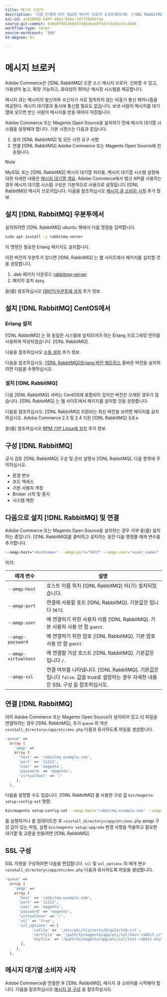 ```yaml
---
title: 메시지 브로커
description: '다음 단계에 따라 필요한 메시지 브로커 소프트웨어(예: [!DNL RabbitMQ]) Adobe Commerce의 온-프레미스 설치용'
exl-id: ae6200d6-540f-46b3-92ba-7df7f6bb6fae
source-git-commit: 8d0d8f9822b88f2dd8cbae8f6d7e3cdb14cc4848
workflow-type: tm+mt
source-wordcount: '560'
ht-degree: 0%

---
```


# 메시지 브로커

Adobe Commerce은 [!DNL RabbitMQ] 오픈 소스 메시지 브로커. 신뢰할 수 있고, 가용성이 높고, 확장 가능하고, 휴대성이 뛰어난 메시징 시스템을 제공합니다.

메시지 큐는 메시지의 발신자와 수신자가 서로 접촉하지 않는 비동기 통신 메커니즘을 제공한다. 메시지 대기열과 동시에 통신할 필요도 없습니다. 보낸 사람이 메시지를 대기열에 넣으면 받는 사람이 메시지를 받을 때까지 저장됩니다.

Adobe Commerce 또는 Magento Open Source을 설치하기 전에 메시지 대기열 시스템을 설정해야 합니다. 기본 시퀀스는 다음과 같습니다.

1. 설치 [!DNL RabbitMQ] 및 모든 사전 요구 사항
1. 연결 [!DNL RabbitMQ] Adobe Commerce 또는 Magento Open Source에 전송됩니다.

>[!NOTE]
>
>MySQL 또는 [!DNL RabbitMQ] 메시지 대기열 처리용. 메시지 대기열 시스템 설정에 대한 자세한 내용은 [메시지 대기열 개요](https://developer.adobe.com/commerce/php/development/components/message-queues/). Adobe Commerce에서 벌크 API를 사용하는 경우 메시지 대기열 시스템 구성은 기본적으로 사용으로 설정됩니다 [!DNL RabbitMQ] 메시지 브로커입니다. 다음을 참조하십시오 [메시지 큐 소비자 시작](../../configuration/cli/start-message-queues.md) 추가 정보.

## 설치 [!DNL RabbitMQ] 우분투에서

설치하려면 [!DNL RabbitMQ] ubuntu 16에서 다음 명령을 입력합니다.

```bash
sudo apt install -y rabbitmq-server
```

이 명령은 필요한 Erlang 패키지도 설치합니다.

이전 버전의 우분투가 있다면 [!DNL RabbitMQ] 는 웹 사이트에서 패키지를 설치할 것을 권장합니다.

1. .deb 패키지 다운로드 [rabbitmq-server](https://www.rabbitmq.com/download.html).
1. 패키지 설치 `dpkg`.

을(를) 참조하십시오 [데비안/우분투에 설치](https://www.rabbitmq.com/install-debian.html) 추가 정보.

## 설치 [!DNL RabbitMQ] CentOS에서

### Erlang 설치

[!DNL RabbitMQ] 는 와 동일한 시스템에 설치되어야 하는 Erlang 프로그래밍 언어를 사용하여 작성되었습니다. [!DNL RabbitMQ].

다음을 참조하십시오 [수동 설치](https://www.erlang-solutions.com/downloads/) 추가 정보.

다음을 참조하십시오. [[!DNL RabbitMQ]/Erlang 버전 매트릭스](https://www.rabbitmq.com/which-erlang.html) 올바른 버전을 설치하려면 다음을 수행하십시오.

### 설치 [!DNL RabbitMQ]

다음 [!DNL RabbitMQ] 서버는 CentOS에 포함되어 있지만 버전은 오래된 경우가 많습니다. [!DNL RabbitMQ] 는 웹 사이트에서 패키지를 설치할 것을 권장합니다.

다음을 참조하십시오. [!DNL RabbitMQ] 지원되는 최신 버전을 보려면 페이지를 설치하십시오. Adobe Commerce 2.3 및 2.4 지원 [!DNL RabbitMQ] 3.8.x

을(를) 참조하십시오 [RPM 기반 Linux에 설치](https://www.rabbitmq.com/install-rpm.html) 추가 정보.

## 구성 [!DNL RabbitMQ]

공식 검토 [!DNL RabbitMQ] 구성 및 관리 설명서 [!DNL RabbitMQ]. 다음 항목에 주의하십시오.

* 환경 변수
* 포트 액세스
* 기본 사용자 계정
* Broker 시작 및 중지
* 시스템 제한

## 다음으로 설치 [!DNL RabbitMQ] 및 연결

Adobe Commerce 또는 Magento Open Source을 설치하는 경우 _이후_ 을(를) 설치하는 중입니다. [!DNL RabbitMQ]를 클릭하고 설치하는 동안 다음 명령줄 매개 변수를 추가합니다.

```bash
--amqp-host="<hostname>" --amqp-port="5672" --amqp-user="<user_name>" --amqp-password="<password>" --amqp-virtualhost="/"
```

위치:

| 매개 변수 | 설명 |
|--- |--- |
| `--amqp-host` | 호스트 이름 위치 [!DNL RabbitMQ] 이(가) 설치되었습니다. |
| `--amqp-port` | 연결에 사용할 포트 [!DNL RabbitMQ]. 기본값은 입니다 `5672`. |
| `--amqp-user` | 에 연결하기 위한 사용자 이름 [!DNL RabbitMQ]. 기본 사용자 사용 안 함 `guest`. |
| `--amqp-password` | 에 연결하기 위한 암호 [!DNL RabbitMQ]. 기본 암호 사용 안 함 `guest`. |
| `--amqp-virtualhost` | 에 연결할 가상 호스트 [!DNL RabbitMQ]. 기본값은 입니다 `/`. |
| `--amqp-ssl` | 연결 여부를 나타냅니다. [!DNL RabbitMQ]. 기본값은 입니다 `false`. 값을 true로 설정하는 경우 자세한 내용은 SSL 구성 을 참조하십시오. |

## 연결 [!DNL RabbitMQ]

이미 Adobe Commerce 또는 Magento Open Source이 설치되어 있고 이 파일을 연결하려는 경우 [!DNL RabbitMQ], 추가 `queue` 의 섹션 `<install_directory>/app/etc/env.php` 다음과 유사하도록 파일을 생성합니다.

```php
'queue' =>
  array (
    'amqp' =>
    array (
      'host' => 'rabbitmq.example.com',
      'port' => '11213',
      'user' => 'magento',
      'password' => 'magento',
      'virtualhost' => '/'
     ),
  ),
```

다음을 설정할 수도 있습니다. [!DNL RabbitMQ] 를 사용한 구성 값 `bin/magento setup:config:set` 명령:

```bash
bin/magento setup:config:set --amqp-host="rabbitmq.example.com" --amqp-port="11213" --amqp-user="magento" --amqp-password="magento" --amqp-virtualhost="/"
```

를 실행하거나 를 업데이트한 후 `<install_directory>/app/etc/env.php` amqp 구성 값이 있는 파일, 실행 `bin/magento setup:upgrade` 변경 사항을 적용하고 필요한 대기열 및 교환을 만들려면 [!DNL RabbitMQ].

## SSL 구성

SSL 지원을 구성하려면 다음을 편집합니다. `ssl` 및 `ssl_options` 의 매개 변수 `<install_directory>/app/etc/env.php` 다음과 유사하도록 파일을 생성합니다.

```php
'queue' =>
  array (
    'amqp' =>
    array (
      'host' => 'rabbitmq.example.com',
      'port' => '11213',
      'user' => 'magento',
      'password' => 'magento',
      'virtualhost' => '/',
      'ssl' => 'true',
      'ssl_options' => [
            'cafile' =>  '/etc/pki/tls/certs/DigiCertCA.crt',
            'certfile' => '/path/to/magento/app/etc/ssl/test-rabbit.crt',
            'keyfile' => '/path/to/magento/app/etc/ssl/test-rabbit.key'
       ],
     ),
  ),
```

## 메시지 대기열 소비자 시작

Adobe Commerce을 연결한 후 [!DNL RabbitMQ], 메시지 큐 소비자를 시작해야 합니다. 다음을 참조하십시오 [메시지 큐 구성](../../configuration/cli/start-message-queues.md) 을 참조하십시오.
